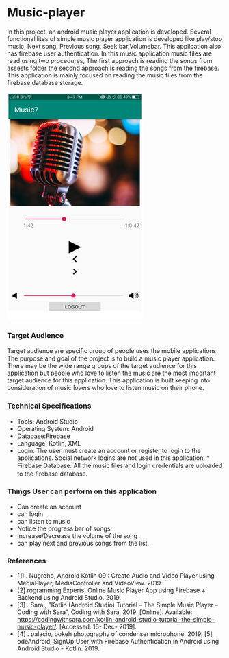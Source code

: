 # Music-player
 
In this project, an android music player application is developed. Several functionalilites of simple music player application is developed like play/stop music, Next song, Previous song, Seek bar,Volumebar. This application also has firebase user authentication. In this music application music files are read using two procedures, The first approach is reading the songs from assests folder the second approach is reading the songs from the firebase. This application is mainly focused on reading the music files from the firebase database storage.

![alt text](https://github.com/Kiranmai95/Music-player/blob/master/Images/Gitmusicpage.PNG)

### Target Audience
Target audience are speciﬁc group of people uses the mobile applications. The purpose and goal of the project is to build a music player application. There may be the wide range groups of the target audience for this application but people who love to listen the music are the most important target audience for this application. This application is built keeping into consideration of music lovers who love to listen music on their phone.

### Technical Speciﬁcations
 * Tools: Android Studio 
 * Operating System: Android
 * Database:Firebase
 * Language: Kotlin, XML
 * Login: The user must create an account or register to login to the applications. Social network logins are not used in this application.  * Firebase Database: All the music ﬁles and login credentials are uploaded to the ﬁrebase database. 

### Things User can perform on this application
 * Can create an account
 * can login
 * can listen to music
 * Notice the progress bar of songs
 * Increase/Decrease the volume of the song
 * can play next and previous songs from the list.
 
### References
 * [1] . Nugroho, Android Kotlin 09 : Create Audio and Video Player using MediaPlayer, MediaController and VideoView. 2019. 
  * [2] rogramming Experts, Online Music Player App using Firebase + Backend using Android Studio. 2019. 
  * [3] . Sara,, ”Kotlin (Android Studio) Tutorial – The Simple Music Player –Coding with Sara”, Coding with Sara, 2019. [Online]. Available: https://codingwithsara.com/kotlin-android-studio-tutorial-the-simple-music-player/. [Accessed: 16- Dec- 2019]. 
  * [4] . palacio, bokeh photography of condenser microphone. 2019. [5] odeAndroid, SignUp User with Firebase Authentication in Android using Android Studio - Kotlin. 2019.



 

